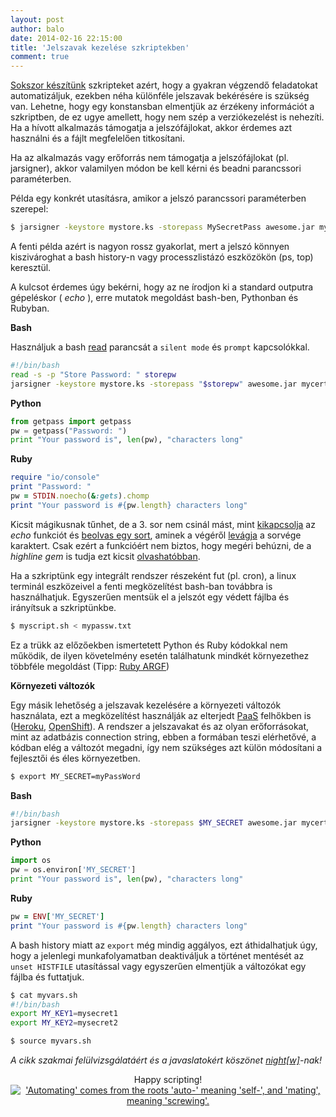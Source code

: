 ```yaml
---
layout: post
author: balo
date: 2014-02-16 22:15:00
title: 'Jelszavak kezelése szkriptekben'
comment: true
---
```


[Sokszor készítünk](http://xkcd.com/1205/) szkripteket azért, hogy a gyakran végzendő feladatokat automatizáljuk, ezekben néha különféle jelszavak bekérésére is szükség van. Lehetne, hogy egy konstansban elmentjük az érzékeny információt a szkriptben, de ez ugye amellett, hogy nem szép a verziókezelést is nehezíti. Ha a hívott alkalmazás támogatja a jelszófájlokat, akkor érdemes azt használni és a fájlt megfelelően titkosítani.

Ha az alkalmazás vagy erőforrás nem támogatja a jelszófájlokat (pl. jarsigner), akkor valamilyen módon be kell kérni és beadni parancssori paraméterben.

Példa egy konkrét utasításra, amikor a jelszó parancssori paraméterben szerepel:

```sh
$ jarsigner -keystore mystore.ks -storepass MySecretPass awesome.jar mycert
```

A fenti példa azért is nagyon rossz gyakorlat, mert a jelszó könnyen kiszivároghat a bash history-n vagy processzlistázó eszközökön (ps, top) keresztül.

A kulcsot érdemes úgy bekérni, hogy az ne írodjon ki a standard outputra gépeléskor ( _echo_ ), erre mutatok megoldást bash-ben, Pythonban és Rubyban.

**Bash**

Használjuk a bash [read](http://tldp.org/LDP/Bash-Beginners-Guide/html/sect_08_02.html) parancsát a `silent mode` és `prompt` kapcsolókkal.

```sh
#!/bin/bash
read -s -p "Store Password: " storepw
jarsigner -keystore mystore.ks -storepass "$storepw" awesome.jar mycert
```

**Python**

```python
from getpass import getpass
pw = getpass("Password: ")
print "Your password is", len(pw), "characters long"
```

**Ruby**

```ruby
require "io/console"
print "Password: "
pw = STDIN.noecho(&:gets).chomp
print "Your password is #{pw.length} characters long"
```

Kicsit mágikusnak tűnhet, de a 3. sor nem csinál mást, mint [kikapcsolja](http://www.ruby-doc.org/stdlib-2.1.0/libdoc/io/console/rdoc/IO.html#method-i-noecho) az _echo_ funkciót és [beolvas egy sort](http://www.ruby-doc.org/core-2.1.0/IO.html#method-i-gets), aminek a végéről [levágja](http://ruby-doc.org/core-2.1.0/String.html#method-i-chomp) a sorvége karaktert. Csak ezért a funkcióért nem biztos, hogy megéri behúzni, de a _highline gem_ is tudja ezt kicsit [olvashatóbban](https://github.com/JEG2/highline/blob/master/examples/password.rb).

Ha a szkriptünk egy integrált rendszer részeként fut (pl. cron), a linux terminál eszközeivel a fenti megközelítést bash-ban továbbra is használhatjuk. Egyszerűen mentsük el a jelszót egy védett fájlba és irányítsuk a szkriptünkbe.

```sh
$ myscript.sh < mypassw.txt
```

Ez a trükk az előzőekben ismertetett Python és Ruby kódokkal nem működik, de ilyen követelmény esetén találhatunk mindkét környezethez többféle megoldást (Tipp: [Ruby ARGF](http://ruby-doc.org/core-2.1.0/ARGF.html))

**Környezeti változók**

Egy másik lehetőség a jelszavak kezelésére a környezeti változók használata, ezt a megközelítést használják az elterjedt [PaaS](http://en.wikipedia.org/wiki/Platform_as_a_service) felhőkben is ([Heroku](https://devcenter.heroku.com/articles/config-vars), [OpenShift](http://blog.vbalazs.me/2013/12/how-not-to-commit-passwords-to-openshift.html)). A rendszer a jelszavakat és az olyan erőforrásokat, mint az adatbázis connection string, ebben a formában teszi elérhetővé, a kódban elég a változót megadni, így nem szükséges azt külön módosítani a fejlesztői és éles környezetben.

```sh
$ export MY_SECRET=myPassWord
```

**Bash**

```sh
#!/bin/bash
jarsigner -keystore mystore.ks -storepass $MY_SECRET awesome.jar mycert
```

**Python**

```python
import os
pw = os.environ['MY_SECRET']
print "Your password is", len(pw), "characters long"
```

**Ruby**

```ruby
pw = ENV['MY_SECRET']
print "Your password is #{pw.length} characters long"
```

A bash history miatt az `export` még mindig aggályos, ezt áthidalhatjuk úgy, hogy a jelenlegi munkafolyamatban deaktiváljuk a történet mentését az `unset HISTFILE` utasítással vagy egyszerűen elmentjük a változókat egy fájlba és futtatjuk.

```sh
$ cat myvars.sh
#!/bin/bash
export MY_KEY1=mysecret1
export MY_KEY2=mysecret2

$ source myvars.sh
```

_A cikk szakmai felülvizsgálatáért és a javaslatokért köszönet [night[w]](https://korok.sch.bme.hu/profile/show/uid/nightw)-nak!_

<div style="text-align: center;">
Happy scripting!
    <a href="http://xkcd.com/1319/"><img title="'Automating' comes from the roots 'auto-' meaning 'self-', and 'mating', meaning 'screwing'." src="http://imgs.xkcd.com/comics/automation.png"></a>
</div>
